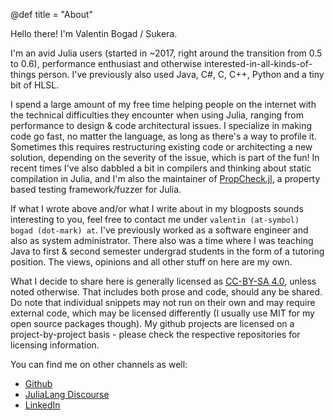 @def title = "About"

Hello there! I'm Valentin Bogad / Sukera.

I'm an avid Julia users (started in ~2017, right around the transition from 0.5 to 0.6), performance enthusiast and otherwise interested-in-all-kinds-of-things person.
I've previously also used Java, C#, C, C++, Python and a tiny bit of HLSL.

I spend a large amount of my free time helping people on the internet with the technical difficulties they encounter when using
Julia, ranging from performance to design & code architectural issues. I specialize in making code go fast, no matter the language,
as long as there's a way to profile it. Sometimes this requires restructuring existing code or architecting a new solution, depending
on the severity of the issue, which is part of the fun! In recent times I've also dabbled a bit in compilers and thinking about
static compilation in Julia, and I'm also the maintainer of [PropCheck.jl](https://github.com/Seelengrab/PropCheck.jl), a property based testing framework/fuzzer for Julia.

If what I wrote above and/or what I write about in my blogposts sounds interesting to you, feel free to contact me under `valentin (at-symbol) bogad (dot-mark) at`.
I've previously worked as a software engineer and also as system administrator. There also was a time where I was teaching Java to first & second semester undergrad
students in the form of a tutoring position. The views, opinions and all other stuff on here are my own.

What I decide to share here is generally licensed as [CC-BY-SA 4.0](http://creativecommons.org/licenses/by-sa/4.0/), unless noted otherwise.
That includes both prose and code, should any be shared. Do note that individual snippets may not run on their own and may require external
code, which may be licensed differently (I usually use MIT for my open source packages though).
My github projects are licensed on a project-by-project basis - please check the respective repositories for licensing information.

You can find me on other channels as well:

 * [Github](https://github.com/Seelengrab)
 * [JuliaLang Discourse](https://discourse.julialang.org/u/sukera/summary)
 * [LinkedIn](https://www.linkedin.com/in/vbogad/)

